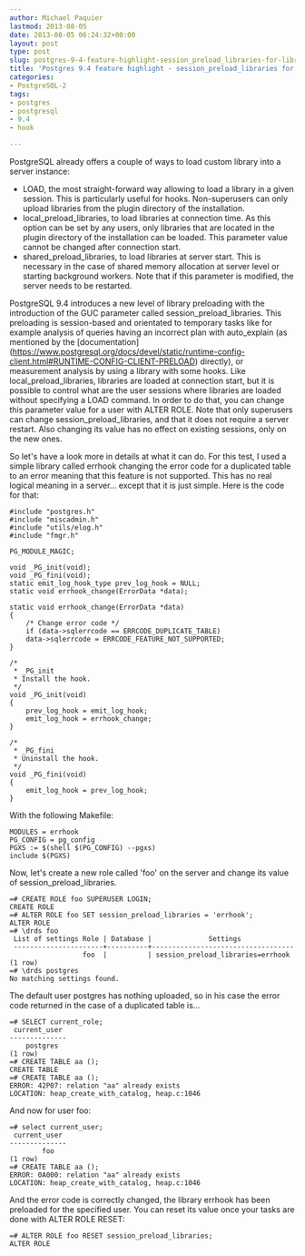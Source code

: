 ```yaml
---
author: Michael Paquier
lastmod: 2013-08-05
date: 2013-08-05 06:24:32+00:00
layout: post
type: post
slug: postgres-9-4-feature-highlight-session_preload_libraries-for-library-loading
title: 'Postgres 9.4 feature highlight - session_preload_libraries for library loading'
categories:
- PostgreSQL-2
tags:
- postgres
- postgresql
- 9.4
- hook

---
```


PostgreSQL already offers a couple of ways to load custom library into
a server instance:

  * LOAD, the most straight-forward way allowing to load a library in a
  given session. This is particularly useful for hooks. Non-superusers
  can only upload libraries from the plugin directory of the installation.
  * local_preload_libraries, to load libraries at connection time. As this
  option can be set by any users, only libraries that are located in the
  plugin directory of the installation can be loaded. This parameter value
  cannot be changed after connection start.
  * shared_preload_libraries, to load libraries at server start. This is
  necessary in the case of shared memory allocation at server level or
  starting background workers. Note that if this parameter is modified,
  the server needs to be restarted.

PostgreSQL 9.4 introduces a new level of library preloading with the
introduction of the GUC parameter called session\_preload\_libraries.
This preloading is session-based and orientated to temporary tasks like
for example analysis of queries having an incorrect plan with auto\_explain
(as mentioned by the [documentation]
(https://www.postgresql.org/docs/devel/static/runtime-config-client.html#RUNTIME-CONFIG-CLIENT-PRELOAD)
directly), or measurement analysis by using a library with some hooks.
Like local\_preload\_libraries, libraries are loaded at connection start,
but it is possible to control what are the user sessions where libraries
are loaded without specifying a LOAD command. In order to do that, you
can change this parameter value for a user with ALTER ROLE. Note that
only superusers can change session\_preload\_libraries, and that it does
not require a server restart. Also changing its value has no effect on
existing sessions, only on the new ones.

So let's have a look more in details at what it can do. For this test,
I used a simple library called errhook changing the error code for a
duplicated table to an error meaning that this feature is not supported.
This has no real logical meaning in a server... except that it is just
simple. Here is the code for that:

    #include "postgres.h"
    #include "miscadmin.h"
    #include "utils/elog.h"
    #include "fmgr.h"
    
    PG_MODULE_MAGIC;

    void _PG_init(void);
    void _PG_fini(void);
    static emit_log_hook_type prev_log_hook = NULL;
    static void errhook_change(ErrorData *data);
    
    static void errhook_change(ErrorData *data)
    {
        /* Change error code */
        if (data->sqlerrcode == ERRCODE_DUPLICATE_TABLE)
        data->sqlerrcode = ERRCODE_FEATURE_NOT_SUPPORTED;
    }
        
    /*
     * _PG_init
     * Install the hook.
     */
    void _PG_init(void)
    {
        prev_log_hook = emit_log_hook;
        emit_log_hook = errhook_change;
    }

    /*
     * _PG_fini
     * Uninstall the hook.
     */
    void _PG_fini(void)
    {
        emit_log_hook = prev_log_hook;
    }

With the following Makefile:

    MODULES = errhook
    PG_CONFIG = pg_config
    PGXS := $(shell $(PG_CONFIG) --pgxs)
    include $(PGXS)

Now, let's create a new role called 'foo' on the server and change its
value of session\_preload\_libraries.

    =# CREATE ROLE foo SUPERUSER LOGIN;
    CREATE ROLE
    =# ALTER ROLE foo SET session_preload_libraries = 'errhook';
    ALTER ROLE
    =# \drds foo
     List of settings Role | Database |              Settings
     ----------------------+----------+-----------------------------------
                      foo  |          | session_preload_libraries=errhook
    (1 row)
    =# \drds postgres
    No matching settings found.

The default user postgres has nothing uploaded, so in his case the error
code returned in the case of a duplicated table is...

    =# SELECT current_role;
     current_user
    --------------
        postgres
    (1 row)
    =# CREATE TABLE aa ();
    CREATE TABLE
    =# CREATE TABLE aa ();
    ERROR: 42P07: relation "aa" already exists
    LOCATION: heap_create_with_catalog, heap.c:1046

And now for user foo:

    =# select current_user;
     current_user
    --------------
            foo
    (1 row)
    =# CREATE TABLE aa ();
    ERROR: 0A000: relation "aa" already exists
    LOCATION: heap_create_with_catalog, heap.c:1046

And the error code is correctly changed, the library errhook has been
preloaded for the specified user. You can reset its value once your tasks
are done with ALTER ROLE RESET:

    =# ALTER ROLE foo RESET session_preload_libraries;
    ALTER ROLE
